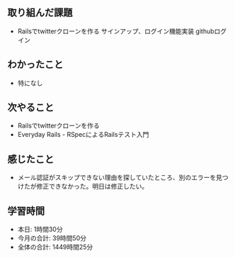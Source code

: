 
## 取り組んだ課題
- Railsでtwitterクローンを作る サインアップ、ログイン機能実装 githubログイン
## わかったこと
- 特になし
## 次やること
- Railsでtwitterクローンを作る
- Everyday Rails - RSpecによるRailsテスト入門
## 感じたこと
- メール認証がスキップできない理由を探していたところ、別のエラーを見つけたが修正できなかった。明日は修正したい。
## 学習時間
- 本日: 1時間30分
- 今月の合計: 39時間50分
- 全体の合計: 1449時間25分
